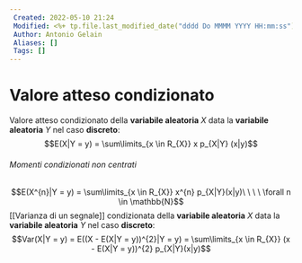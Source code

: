 ```yaml
---
 Created: 2022-05-10 21:24
 Modified: <%+ tp.file.last_modified_date("dddd Do MMMM YYYY HH:mm:ss") %>
 Author: Antonio Gelain
 Aliases: []
 Tags: []
---
```


# Valore atteso condizionato
Valore atteso condizionato della **variabile aleatoria** $X$ data la **variabile aleatoria** $Y$ nel caso **discreto**:
$$E(X|Y = y) = \sum\limits_{x \in R_{X}} x p_{X|Y} (x|y)$$
###### Momenti condizionati non centrati
$$E(X^{n}|Y = y) = \sum\limits_{x \in R_{X}} x^{n} p_{X|Y}(x|y)\ \ \ \ \forall n \in \mathbb{N}$$
[[Varianza di un segnale]] condizionata della **variabile aleatoria** $X$ data la **variabile aleatoria** $Y$ nel caso **discreto**:
$$Var(X|Y = y) = E((X - E(X|Y = y))^{2}|Y = y) = \sum\limits_{x \in R_{X}} (x - E(X|Y = y))^{2} p_{X|Y}(x|y)$$